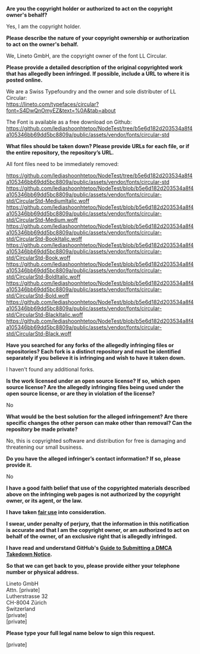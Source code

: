 **Are you the copyright holder or authorized to act on the copyright owner's behalf?**

Yes, I am the copyright holder.

**Please describe the nature of your copyright ownership or authorization to act on the owner's behalf.**

We, Lineto GmbH, are the copyright owner of the font LL Circular.

**Please provide a detailed description of the original copyrighted work that has allegedly been infringed. If possible, include a URL to where it is posted online.**

We are a Swiss Typefoundry and the owner and sole distributer of LL Circular:  
https://lineto.com/typefaces/circular?font=S4DwQnOmyEZ&text=%0A&tab=about

The Font is available as a free download on Github:  
https://github.com/lediashoonhtetoo/NodeTest/tree/b5e6d182d203534a8f4a105346bb69dd5bc8809a/public/assets/vendor/fonts/circular-std

**What files should be taken down? Please provide URLs for each file, or if the entire repository, the repository’s URL.**

All font files need to be immediately removed:

https://github.com/lediashoonhtetoo/NodeTest/tree/b5e6d182d203534a8f4a105346bb69dd5bc8809a/public/assets/vendor/fonts/circular-std  
https://github.com/lediashoonhtetoo/NodeTest/blob/b5e6d182d203534a8f4a105346bb69dd5bc8809a/public/assets/vendor/fonts/circular-std/CircularStd-MediumItalic.woff  
https://github.com/lediashoonhtetoo/NodeTest/blob/b5e6d182d203534a8f4a105346bb69dd5bc8809a/public/assets/vendor/fonts/circular-std/CircularStd-Medium.woff  
https://github.com/lediashoonhtetoo/NodeTest/blob/b5e6d182d203534a8f4a105346bb69dd5bc8809a/public/assets/vendor/fonts/circular-std/CircularStd-BookItalic.woff  
https://github.com/lediashoonhtetoo/NodeTest/blob/b5e6d182d203534a8f4a105346bb69dd5bc8809a/public/assets/vendor/fonts/circular-std/CircularStd-Book.woff  
https://github.com/lediashoonhtetoo/NodeTest/blob/b5e6d182d203534a8f4a105346bb69dd5bc8809a/public/assets/vendor/fonts/circular-std/CircularStd-BoldItalic.woff  
https://github.com/lediashoonhtetoo/NodeTest/blob/b5e6d182d203534a8f4a105346bb69dd5bc8809a/public/assets/vendor/fonts/circular-std/CircularStd-Bold.woff  
https://github.com/lediashoonhtetoo/NodeTest/blob/b5e6d182d203534a8f4a105346bb69dd5bc8809a/public/assets/vendor/fonts/circular-std/CircularStd-BlackItalic.woff  
https://github.com/lediashoonhtetoo/NodeTest/blob/b5e6d182d203534a8f4a105346bb69dd5bc8809a/public/assets/vendor/fonts/circular-std/CircularStd-Black.woff

**Have you searched for any forks of the allegedly infringing files or repositories? Each fork is a distinct repository and must be identified separately if you believe it is infringing and wish to have it taken down.**

I haven't found any additional forks.

**Is the work licensed under an open source license? If so, which open source license? Are the allegedly infringing files being used under the open source license, or are they in violation of the license?**

No

**What would be the best solution for the alleged infringement? Are there specific changes the other person can make other than removal? Can the repository be made private?**

No, this is copyrighted software and distribution for free is damaging and threatening our small business.

**Do you have the alleged infringer’s contact information? If so, please provide it.**

No

**I have a good faith belief that use of the copyrighted materials described above on the infringing web pages is not authorized by the copyright owner, or its agent, or the law.**

**I have taken <a href="https://www.lumendatabase.org/topics/22">fair use</a> into consideration.**

**I swear, under penalty of perjury, that the information in this notification is accurate and that I am the copyright owner, or am authorized to act on behalf of the owner, of an exclusive right that is allegedly infringed.**

**I have read and understand GitHub's <a href="https://docs.github.com/articles/guide-to-submitting-a-dmca-takedown-notice/">Guide to Submitting a DMCA Takedown Notice</a>.**

**So that we can get back to you, please provide either your telephone number or physical address.**

Lineto GmbH  
Attn. [private]  
Lutherstrasse 32  
CH-8004 Zürich  
Switzerland  
[private]  
[private]

**Please type your full legal name below to sign this request.**

[private]
